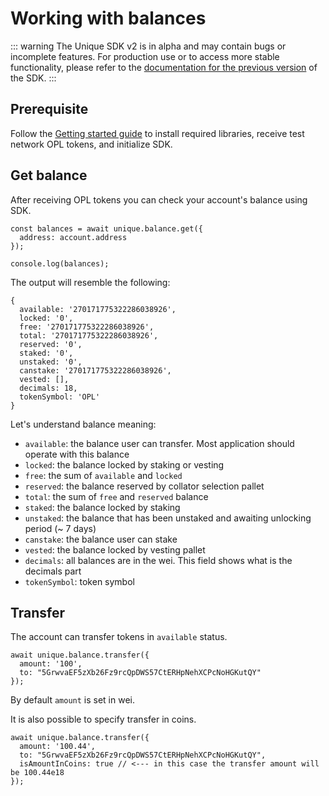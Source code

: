# Working with balances

::: warning
The Unique SDK v2 is in alpha and may contain bugs or incomplete features. For production use or to access more stable functionality, please refer to the [documentation for the previous version](../getting-started.md) of the SDK.
:::

## Prerequisite

Follow the [Getting started guide](./quick-start.md) to install required libraries, receive test network OPL tokens, and initialize SDK.

## Get balance

After receiving OPL tokens you can check your account's balance using SDK.

```ts:no-line-numbers
const balances = await unique.balance.get({
  address: account.address
});

console.log(balances);
```

The output will resemble the following:

```ts:no-line-numbers
{
  available: '270171775322286038926',
  locked: '0',
  free: '270171775322286038926',
  total: '270171775322286038926',
  reserved: '0',
  staked: '0',
  unstaked: '0',
  canstake: '270171775322286038926',
  vested: [],
  decimals: 18,
  tokenSymbol: 'OPL'
}
```

Let's understand balance meaning:

- `available`: the balance user can transfer. Most application should operate with this balance
- `locked`: the balance locked by staking or vesting
- `free`: the sum of `available` and `locked`
- `reserved`: the balance reserved by collator selection pallet
- `total`: the sum of `free` and `reserved` balance
- `staked`: the balance locked by staking
- `unstaked`: the balance that has been unstaked and awaiting unlocking period (~ 7 days)
- `canstake`: the balance user can stake
- `vested`: the balance locked by vesting pallet
- `decimals`: all balances are in the wei. This field shows what is the decimals part
- `tokenSymbol`: token symbol

## Transfer

The account can transfer tokens in `available` status.

```ts:no-line-numbers
await unique.balance.transfer({
  amount: '100',
  to: "5GrwvaEF5zXb26Fz9rcQpDWS57CtERHpNehXCPcNoHGKutQY"
});
```

By default `amount` is set in wei.

It is also possible to specify transfer in coins.

```ts:no-line-numbers
await unique.balance.transfer({
  amount: '100.44',
  to: "5GrwvaEF5zXb26Fz9rcQpDWS57CtERHpNehXCPcNoHGKutQY",
  isAmountInCoins: true // <--- in this case the transfer amount will be 100.44e18
});
```